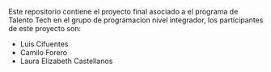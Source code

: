 Este repositorio contiene el proyecto final asociado a el programa de Talento Tech en el grupo de programacion nivel integrador, los participantes de este proyecto son:
- Luis Cifuentes
- Camilo Forero
- Laura Elizabeth Castellanos
